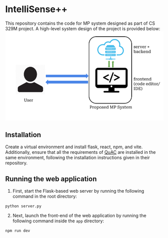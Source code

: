 # IntelliSense++

This repository contains the code for MP system designed as part of CS 329M project. A high-level system design of the project is provided below:
![System Design](assets/system_design.png)

## Installation

Create a virtual environment and install flask, react, npm, and vite. Additionally, ensure that all the requirements of [QuAC](https://github.com/jifengwu2k/quac) are installed in the same environment, following the installation instructions given in their repository.

## Running the web application

1. First, start the Flask-based web server by running the following command in the root directory:
```
python server.py
```

2. Next, launch the front-end of the web application by running the following command inside the `app` directory: 
```
npm run dev
```



